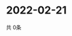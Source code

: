 # 2022-02-21
  共 0条

  <!-- BEGIN -->
  <!-- 最后更新时间Mon Feb 21 2022 19:02:59 GMT+0000 (Coordinated Universal Time) -->
  
  <!-- END -->
  
  